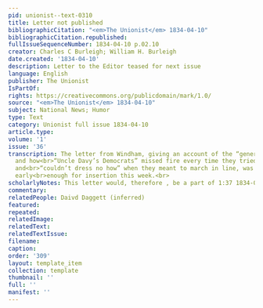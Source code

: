 ```yaml
---
pid: unionist--text-0310
title: Letter not published
bibliographicCitation: "<em>The Unionist</em> 1834-04-10"
bibliographicCitation.republished: 
fullIssueSequenceNumber: 1834-04-10 p.02.10
creator: Charles C Burleigh; William H. Burleigh
date.created: '1834-04-10'
description: Letter to the Editor teased for next issue
language: English
publisher: The Unionist
IsPartOf: 
rights: https://creativecommons.org/publicdomain/mark/1.0/
source: "<em>The Unionist</em> 1834-04-10"
subject: National News; Humor
type: Text
category: Unionist full issue 1834-04-10
article.type: 
volume: '1'
issue: '36'
transcription: The letter from Windham, giving an account of the “general muster,”
  and how<br>“Uncle Davy’s Democrats” missed fire every time they tried their pieces,
  and<br>“couldn’t dress no how” when they meant to march in line, was not received
  early<br>enough for insertion this week.<br>
scholarlyNotes: This letter would, therefore , be a part of 1:37 1834-04-17 Unionist
commentary: 
relatedPeople: Daivd Daggett (inferred)
featured: 
repeated: 
relatedImage: 
relatedText: 
relatedTextIssue: 
filename: 
caption: 
order: '309'
layout: template_item
collection: template
thumbnail: ''
full: ''
manifest: ''
---
```

